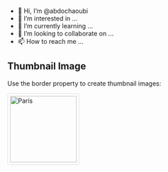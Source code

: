- 👋 Hi, I’m @abdochaoubi
- 👀 I’m interested in ...
- 🌱 I’m currently learning ...
- 💞️ I’m looking to collaborate on ...
- 📫 How to reach me ...

<!---
abdochaoubi/abdochaoubi is a ✨ special ✨ repository because its `README.md` (this file) appears on your GitHub profile.
You can click the Preview link to take a look at your changes.
--->
<!DOCTYPE html>
<html>
<head>
<style>
img {
  border: 1px solid #ddd;
  border-radius: 4px;
  padding: 5px;
  width: 250px;
}
</style>
</head>
<body>

<h2>Thumbnail Image</h2>

<p>Use the border property to create thumbnail images:</p>

<img src="https://www.w3schools.com/css/img_5terre_wide.jpg" alt="Paris" style="width:150px">

</body>
</html>
